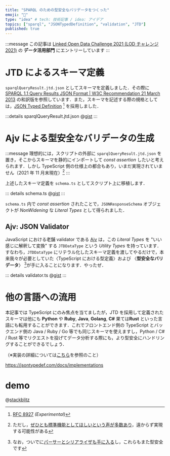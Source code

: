 ```yaml
---
title: "SPARQL のための型安全なバリデータをつくった"
emoji: "🦾"
type: "idea" # tech: 技術記事 / idea: アイデア
topics: ["sparql", "JSONTypedDefinition", "validation", "JTD"]
published: true
---
```


:::message
この記事は [Linked Open Data Challenge 2021 (LOD チャレンジ 2021)](https://2021.lodc.jp/entry.html) の **データ活用部門** にエントリーしています
:::

# JTD によるスキーマ定義

`sparqlQueryResult.jtd.json` としてスキーマを定義しました．その際に [SPARQL 1.1 Query Results JSON Format | W3C Recommendation 21 March 2013](http://www.asahi-net.or.jp/~ax2s-kmtn/internet/rdf/REC-sparql11-results-json-20130321.html) の和訳版を参照しています．また，スキーマを記述する際の規格としては，[JSON Typed Definition](https://jsontypedef.com/) [^1] を採用しました．

[^1]: [RFC 8927](https://datatracker.ietf.org/doc/rfc8927/) _(Experimental)_

:::details sparqlQueryResult.jtd.json
@[gist](https://gist.github.com/Ningensei848/7c5806189f5734932c45bf201830beae?file=sparqlQueryResult.jtd.json)
:::

# Ajv による型安全なバリデータの生成

:::message
理想的には，スクリプトの外部に `sparqlQueryResult.jtd.json` を置き，そこからスキーマを静的にインポートして _const assertion_ したいと考えられます．しかし TypeScript 側の仕様上の都合もあり，いまだ実現されていません（2021 年 11 月末現在）[^2]
:::

[^2]: ただし，[ぜひとも標準機能としてほしいという声が多数あり](https://github.com/microsoft/TypeScript/issues/32063)，遠からず実現する可能性がある

上述したスキーマ定義を `schema.ts` としてスクリプト上に移植します．

::: details schema.ts
@[gist](https://gist.github.com/Ningensei848/7c5806189f5734932c45bf201830beae?file=schema.ts)
:::

`schema.ts` 内で _const assertion_ されたことで，`JSONResponseSchema` オブジェクトが _NonWidening_ な _Literal Types_ として得られました．

## Ajv: JSON Validator

JavaScript における老舗 validator である [Ajv](https://ajv.js.org/guide/typescript.html#utility-type-for-jtd-data-type) は，この _Literal Types_ を "いい感じに解釈して変換" する `JTDDataType` という _Utility Types_ を持っています．すなわち，`JTDDataType` にリテラル化したスキーマ定義を渡してやるだけで，本来我々が必要としていた〈TypeScript における型定義〉および 〈**型安全なバリデータ**〉 [^3]が手に入ることになります．やったぜ．

[^3]: なお，ついでに[パーサーとシリアライザも手に入る](https://ajv.js.org/guide/typescript.html#type-safe-parsers-and-serializers)し，これらもまた型安全です

::: details validator.ts
@[gist](https://gist.github.com/Ningensei848/7c5806189f5734932c45bf201830beae?file=validator.ts)
:::

# 他の言語への流用

本記事では TypeScript にのみ焦点を当てましたが，JTD を採用して定義されたスキーマは他にも **Python** や **Ruby**, **Java**, **Golang**, **C#** 果ては**Rust** といった言語にも転用することができます．これでフロントエンド側の TypeScript とバックエンド側の Java / Ruby / Go 等でも同じスキーマを使えますし，Python / C# / Rust 等でリクエストを投げてデータ分析する際にも，より型安全にハンドリングすることができるでしょう．

（※実装の詳細については[こちら](https://jsontypedef.com/docs/implementations)を参照のこと）

https://jsontypedef.com/docs/implementations

# demo

@[stackblitz](https://stackblitz.com/edit/react-ts-rbngxp?embed=1&file=Demo.tsx&hideExplorer=1&view=preview)
